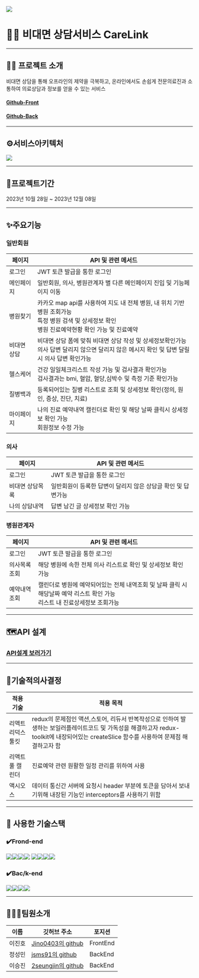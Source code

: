 
<img src="https://ifh.cc/g/6AnThw.jpg" />

# 👨‍⚕️ 비대면 상담서비스 CareLink

----

## 👨‍⚕️ 프로젝트 소개
비대면 상담을 통해 오프라인의 제약을 극복하고, 온라인에서도 손쉽게 전문의료진과 소통하여 의료상담과 정보를 얻을 수 있는 서비스

#### [Github-Front](https://github.com/TwoPlusOne-CareLink/CareLink-F)
#### [Github-Back](https://github.com/TwoPlusOne-CareLink/CareLink-B)

----

## ⚙️서비스아키텍처
<img src="https://ifh.cc/g/SgqXSL.png" />

----

## 📅프로젝트기간
2023년 10월 28일 ~ 2023년 12월 08일

----
## ✨주요기능

### 일반회원
|페이지|API 및 관련 메서드|
|---|---|
|로그인|JWT 토큰 발급을 통한 로그인|
|메인페이지|일반회원, 의사, 병원관계자 별 다른 메인페이지 진입 및 기능페이지 이동|
|병원찾기|카카오 map api를 사용하여 지도 내 전체 병원, 내 위치 기반 병원 조회가능<br>특정 병원 검색 및 상세정보 확인<br>병원 진료예약현황 확인 가능 및 진료예약|
|비대면 상담|비대면 상담 폼에 맞춰 비대면 상담 작성 및 상세정보확인가능<br>의사 답변 달리지 않으면 달리지 않은 메시지 확인 및 답변 달릴시 의사 답변 확인가능|
|헬스케어|건강 일일체크리스트 작성 가능 및 검사결과 확인가능<br>검사결과는 bmi, 혈압, 혈당,심박수 및 측정 기준 확인가능 |
|질병백과|등록되어있는 질병 리스트로 조회 및 상세정보 확인(정의, 원인, 증상, 진단, 치료)|
|마이페이지|나의 진료 예약내역 캘린더로 확인 및 해당 날짜 클릭시 상세정보 확인 가능<br>회원정보 수정 가능|

### 의사
|페이지|API 및 관련 메서드|
|---|---|
|로그인|JWT 토큰 발급을 통한 로그인|
|비대면 상담목록|일반회원이 등록한 답변이 달리지 않은 상담글 확인 및 답변가능|
|나의 상담내역|답변 남긴 글 상세정보 확인 가능|

### 병원관계자
|페이지|API 및 관련 메서드|
|---|---|
|로그인|JWT 토큰 발급을 통한 로그인|
|의사목록조회|해당 병원에 속한 전체 의사 리스트로 확인 및 상세정보 확인 가능|
|예약내역조회|캘린더로 병원에 예약되어있는 전체 내역조회 및 날짜 클릭 시 해당날짜 예약 리스트 확인 가능 <br> 리스트 내 진료상세정보 조회가능 |

----

## 🗺API 설계
### [API설계 보러가기](https://www.notion.so/38be19feec0143ca886808fb65e56fc2?v=7ddb449397d5416d9b228caf71b9c96f)

----
## 🔨기술적의사결정

|적용 기술|적용 목적|
|---|---|
|리액트 리덕스 툴킷|redux의 문제점인 액션,스토어, 리듀서 반복작성으로 인하여 발생하는 보일러플레이트코드 및 가독성을 해결하고자 redux-toolkit에 내장되어있는 createSlice 함수를 사용하여 문제점 해결하고자 함|
|리액트 풀 캘린더|진료예약 관련 원활한 일정 관리를 위하여 사용 | 
|액시오스|데이터 통신간 서버에 요청시 header 부분에 토큰을 담아서 보내기위해 내장된 기능인 interceptors를 사용하기 위함|response를 받을때 json 타입을 자동으로 변환받기 위함|

----
## 🔨 사용한 기술스택


### ✔️Frond-end
<img src="https://img.shields.io/badge/HTML-red?style=for-the-badge&logo=HTML&logoColor=black"><img src="https://img.shields.io/badge/Css-blue?style=for-the-badge&logo=Css&logoColor=black"><img src="https://img.shields.io/badge/javascript-orange?style=for-the-badge&logo=javascript&logoColor=yellow"><img src="https://img.shields.io/badge/styled-components-orange?style=for-the-badge&logo=styled-components&logoColor=yellow">
<img src="https://img.shields.io/badge/React-61DAFB?style=for-the-badge&logo=React&logoColor=black"><img src="https://img.shields.io/badge/Redux-764ABC?style=for-the-badge&logo=Redux&logoColor=purple"><img src="https://img.shields.io/badge/Reduxtoolkit-764ABC?style=for-the-badge&logo=Reduxtoolkit&logoColor=purple"><img src="https://img.shields.io/badge/fullcalendar-000000?style=for-the-badge&logo=fullcalendar&logoColor=white">
### ✔️Bac/k-end
<img src="https://img.shields.io/badge/Spring Boot-6DB33F?style=for-the-badge&logo=Spring Boot&logoColor=yellow"><img src="https://img.shields.io/badge/springsecurity-6DB33F?style=for-the-badge&logo=springsecurity&logoColor=yellow"><img src="https://img.shields.io/badge/Oracle-white?style=for-the-badge&logo=Oracle&logoColor=red"><img src="https://img.shields.io/badge/jsonwebtokens-white?style=for-the-badge&logo=jsonwebtokens&logoColor=purple">

----

## 👨‍👩‍👧팀원소개

|이름|깃허브 주소|포지션|
|---|---|---|
|이진호|[Jino0403의 github](https://github.com/Jino0403)|FrontEnd|
|정성민|[jsms91의 github](https://github.com/jsms91)|BackEnd|
|이승진|[2seungjin의 github](https://github.com/2seungjin)|BackEnd|







